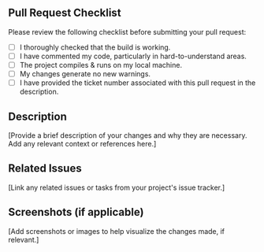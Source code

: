 ## Pull Request Checklist

Please review the following checklist before submitting your pull request:

- [ ] I thoroughly checked that the build is working.
- [ ] I have commented my code, particularly in hard-to-understand areas.
- [ ] The project compiles & runs on my local machine.
- [ ] My changes generate no new warnings.
- [ ] I have provided the ticket number associated with this pull request in the description.
      
## Description

[Provide a brief description of your changes and why they are necessary. Add any relevant context or references here.]

## Related Issues

[Link any related issues or tasks from your project's issue tracker.]

## Screenshots (if applicable)

[Add screenshots or images to help visualize the changes made, if relevant.]
